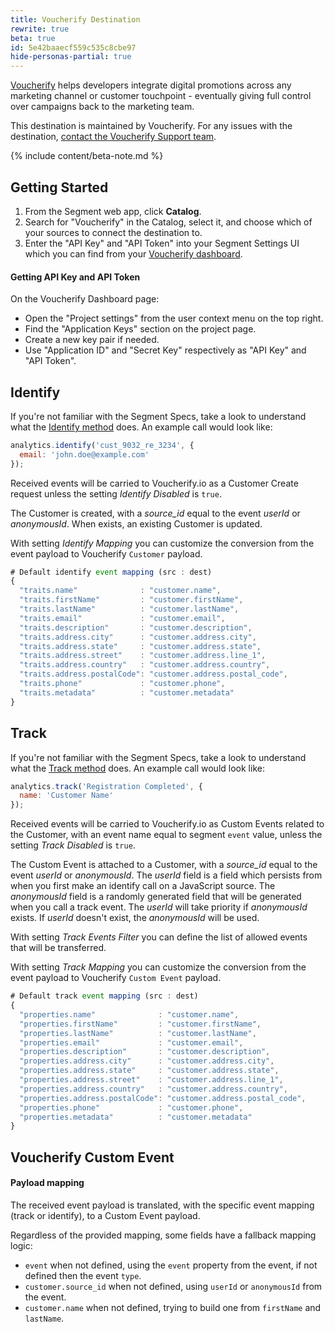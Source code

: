 ```yaml
---
title: Voucherify Destination
rewrite: true
beta: true
id: 5e42baaecf559c535c8cbe97
hide-personas-partial: true
---
```

[Voucherify](https://voucherify.io?utm_source=segmentio&utm_medium=docs&utm_campaign=partners) helps developers integrate digital promotions across any marketing channel or customer touchpoint - eventually giving full control over campaigns back to the marketing team.

This destination is maintained by Voucherify. For any issues with the destination, [contact the Voucherify Support team](mailto:support@voucherify.io).

{% include content/beta-note.md %}

## Getting Started



1. From the Segment web app, click **Catalog**.
2. Search for "Voucherify" in the Catalog, select it, and choose which of your sources to connect the destination to.
3. Enter the "API Key" and "API Token" into your Segment Settings UI which you can find from your [Voucherify dashboard](https://voucherify.io/dashboard).

#### Getting API Key and API Token
On the Voucherify Dashboard page:
- Open the "Project settings" from the user context menu on the top right.
- Find the "Application Keys" section on the project page.
- Create a new key pair if needed.
- Use "Application ID" and "Secret Key" respectively as "API Key" and "API Token".

## Identify

If you're not familiar with the Segment Specs, take a look to understand what the [Identify method](/docs/connections/spec/identify/) does. An example call would look like:

```js
analytics.identify('cust_9032_re_3234', {
  email: 'john.doe@example.com'
});
```

Received events will be carried to Voucherify.io as a Customer Create request unless the setting _Identify Disabled_ is `true`.

The Customer is created, with a *source_id* equal to the event *userId* or *anonymousId*. When exists, an existing Customer is updated.

With setting _Identify Mapping_ you can customize the conversion from the event payload to Voucherify `Customer` payload.

```js
# Default identify event mapping (src : dest)
{
  "traits.name"              : "customer.name",
  "traits.firstName"         : "customer.firstName",
  "traits.lastName"          : "customer.lastName",
  "traits.email"             : "customer.email",
  "traits.description"       : "customer.description",
  "traits.address.city"      : "customer.address.city",
  "traits.address.state"     : "customer.address.state",
  "traits.address.street"    : "customer.address.line_1",
  "traits.address.country"   : "customer.address.country",
  "traits.address.postalCode": "customer.address.postal_code",
  "traits.phone"             : "customer.phone",
  "traits.metadata"          : "customer.metadata"
}
```

## Track

If you're not familiar with the Segment Specs, take a look to understand what the [Track method](/docs/connections/spec/track/) does. An example call would look like:

```js
analytics.track('Registration Completed', {
  name: 'Customer Name'
});
```

Received events will be carried to Voucherify.io as Custom Events related to the Customer, with an event name equal to segment `event` value, unless the setting _Track Disabled_ is `true`.

The Custom Event is attached to a Customer, with a *source_id* equal to the event *userId* or *anonymousId*. The *userId* field is a field which persists from when you first make an identify call on a JavaScript source. The *anonymousId* field is a randomly generated field that will be generated when you call a track event. The *userId* will take priority if *anonymousId* exists. If *userId* doesn't exist, the *anonymousId* will be used.

With setting _Track Events Filter_ you can define the list of allowed events that will be transferred.

With setting _Track Mapping_ you can customize the conversion from the event payload to Voucherify `Custom Event` payload.

```js
# Default track event mapping (src : dest)
{
  "properties.name"              : "customer.name",
  "properties.firstName"         : "customer.firstName",
  "properties.lastName"          : "customer.lastName",
  "properties.email"             : "customer.email",
  "properties.description"       : "customer.description",
  "properties.address.city"      : "customer.address.city",
  "properties.address.state"     : "customer.address.state",
  "properties.address.street"    : "customer.address.line_1",
  "properties.address.country"   : "customer.address.country",
  "properties.address.postalCode": "customer.address.postal_code",
  "properties.phone"             : "customer.phone",
  "properties.metadata"          : "customer.metadata"
}
```

## Voucherify Custom Event

#### Payload mapping
The received event payload is translated, with the specific event mapping (track or identify), to a Custom Event payload.

Regardless of the provided mapping, some fields have a fallback mapping logic:
- `event` when not defined, using the `event` property from the event, if not defined then the event `type`.
- `customer.source_id` when not defined, using `userId` or `anonymousId` from the event.
- `customer.name` when not defined, trying to build one from `firstName` and `lastName`.
